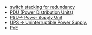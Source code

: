 - [switch stacking for redundancy]()
- [PDU (Power Distribution Units)](obsidian://open?vault=NetworkNotes&file=AdvancedDataNotes%2FEXTRAS%2FPDU%20(Power%20Distribution%20Units))
- [PSU-> Power Supply Unit]()
- [UPS -> Uninterruptible Power Supply.]()
- [PoE](obsidian://open?vault=NetworkNotes&file=AdvancedDataNotes%2FEXTRAS%2FPoE)